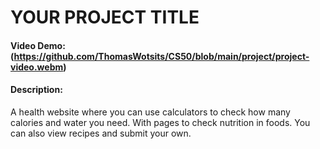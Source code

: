 # YOUR PROJECT TITLE
#### Video Demo:  (https://github.com/ThomasWotsits/CS50/blob/main/project/project-video.webm)
#### Description:
A health website where you can use calculators to check how many calories and water you need. With pages to check nutrition in foods. You can also view recipes and submit your own.
